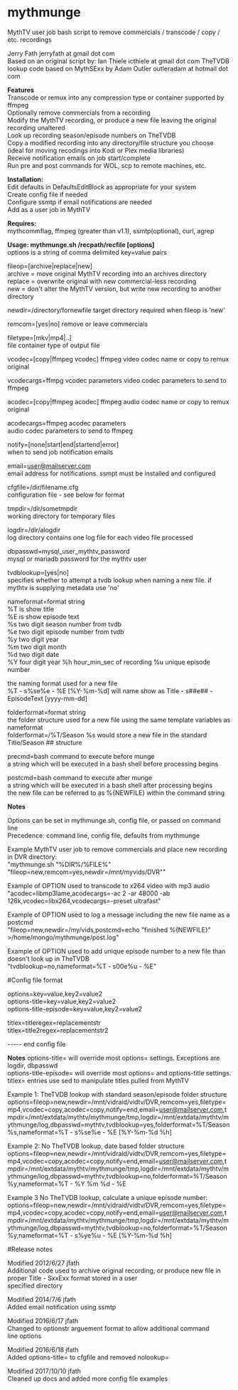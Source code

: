 # mythmunge
MythTV user job bash script to remove commercials / transcode / copy / etc. recordings  

Jerry Fath jerryfath at gmail dot com  
Based on an original script by: Ian Thiele icthiele at gmail dot com
TheTVDB lookup code based on MythSExx by Adam Outler outleradam at hotmail dot com

 **Features**  
   Transcode or remux into any compression type or container supported by ffmpeg  
   Optionally remove commercials from a recording  
   Modify the MythTV recording, or produce a new file leaving the original recording unaltered  
   Look up recording season/episode numbers on TheTVDB  
   Copy a modified recording into any directory/file structure you choose  
     (ideal for moving recodings into Kodi or Plex media libraries)  
   Receive notification emails on job start/complete  
   Run pre and post commands for WOL, scp to remote machines, etc.  

 **Installation:**  
    Edit defaults in DefaultsEditBlock as appropriate for your system  
    Create config file if needed  
    Configure ssmtp if email notifications are needed  
    Add as a user job in MythTV  

 **Requires:**  
    mythcommflag, ffmpeg (greater than v1.1), ssmtp(optional), curl, agrep  

 **Usage: mythmunge.sh /recpath/recfile [options]**  
   options is a string of comma delimited key=value pairs  

  fileop=[archive|replace|new]  
   archive = move original MythTV recording into an archives directory  
   replace = overwrite original with new commercial-less recording  
   new = don't alter the MythTV version, but write new recording to another directory  

  newdir=/directory/fornewfile
   target directory required when fileop is 'new'  

  remcom=[yes|no]
   remove or leave commercials

  filetype=[mkv|mp4|..]  
   file container type of output file  

  vcodec=[copy|ffmpeg vcodec]
   ffmpeg video codec name or copy to remux original

  vcodecargs=ffmpg vcodec parameters
   video codec parameters to send to ffmpeg  

  acodec=[copy|ffmpeg acodec]
    ffmpeg audio codec name or copy to remux original  

  acodecargs=ffmpeg acodec parameters  
   audio codec parameters to send to ffmpeg  

  notify=[none|start|end|startend|error]  
   when to send job notification emails  

  email=user@mailserver.com  
   email address for notifications.  ssmpt must be installed and configured  

  cfgfile=/dir/filename.cfg  
   configuration file - see below for format  

  tmpdir=/dir/sometmpdir  
   working directory for temporary files  

  logdir=/dir/alogdir  
   log directory contains one log file for each video file processed  

  dbpasswd=mysql_user_mythtv_password  
   mysql or mariadb password for the mythtv user  

  tvdblookup=[yes|no]  
   specifies whether to attempt a tvdb lookup when naming a new file.  if mythtv is supplying metadata use 'no'  

  nameformat=format string  
   %T is show title  
   %E is show episode text  
   %s two digit season number from tvdb  
   %e two digit episode number from tvdb  
   %y two digit year  
   %m two digit month  
   %d two digit date  
   %Y four digit year
   %h hour_min_sec of recording
   %u unique episode number  

   the naming format used for a new file  
   %T - s%se%e - %E [%Y-%m-%d] will name show as Title - s##e## - EpisodeText [yyyy-mm-dd]  

  folderformat=format string  
   the folder structure used for a new file
   using the same template variables as nameformat  
   folderformat=/%T/Season %s would store a new file in the standard Title/Season ## structure  

  precmd=bash command to execute before munge  
   a string which will be executed in a bash shell before processing begins  

  postcmd=bash command to execute after munge  
   a string which will be executed in a bash shell after processing begins  
   the new file can be referred to as %{NEWFILE} within the command string  

**Notes**

 Options can be set in mythmunge.sh, config file, or passed on command line  
 Precedence: command line, config file, defaults from mythmunge  

 Example MythTV user job to remove commercials and place new recording in DVR directory:  
   "mythmunge.sh "%DIR%/%FILE%" "fileop=new,remcom=yes,newdir=/mnt/myvids/DVR""  

 Example of OPTION used to transcode to x264 video with mp3 audio  
   "acodec=libmp3lame,acodecargs=-ac 2 -ar 48000 -ab 128k,vcodec=libx264,vcodecargs=-preset ultrafast"  

 Example of OPTION used to log a message including the new file name as a postcmd  
   "fileop=new,newdir=/my/vids,postcmd=echo \"finished %{NEWFILE}\" >/home/mongo/mythmunge/post.log"  

 Example of OPTION used to add unique episode number to a new file than doesn't look up in TheTVDB  
   "tvdblookup=no,nameformat=%T - s00e%u - %E"  


#Config file format  

options=key=value,key2=value2  
options-title=key=value,key2=value2  
options-title-episode=key=value,key2=value2  
  
titlex=titleregex=replacementstr  
titlex=title2regex=replacementstr2

----- end config file  

**Notes**
    options-title= will override most options= settings.  Exceptions are logdir, dbpasswd  
    options-title-episode= will override most options= and options-title settings.  
    titlex= entries use sed to manipulate titles pulled from MythTV


Example 1: TheTVDB lookup with standard season/episode folder structure  
options=fileop=new,newdir=/mnt/vidraid/vidtv/DVR,remcom=yes,filetype=mp4,vcodec=copy,acodec=copy,notify=end,email=user@mailserver.com,tmpdir=/mnt/extdata/mythtv/mythmunge/tmp,logdir=/mnt/extdata/mythtv/mythmunge/log,dbpasswd=mythtv,tvdblookup=yes,folderformat=%T/Season %s,nameformat=%T - s%se%e - %E [%Y-%m-%d %h]  

Example 2:  No TheTVDB lookup, date based folder structure  
options=fileop=new,newdir=/mnt/vidraid/vidtv/DVR,remcom=yes,filetype=mp4,vcodec=copy,acodec=copy,notify=end,email=user@mailserver.com,tmpdir=/mnt/extdata/mythtv/mythmunge/tmp,logdir=/mnt/extdata/mythtv/mythmunge/log,dbpasswd=mythtv,tvdblookup=no,folderformat=%T/Season %y,nameformat=%T - %Y %m %d - %E  

Example 3  No TheTVDB lookup, calculate a unique episode number:  
options=fileop=new,newdir=/mnt/vidraid/vidtv/DVR,remcom=yes,filetype=mp4,vcodec=copy,acodec=copy,notify=end,email=user@mailserver.com,tmpdir=/mnt/extdata/mythtv/mythmunge/tmp,logdir=/mnt/extdata/mythtv/mythmunge/log,dbpasswd=mythtv,tvdblookup=no,folderformat=%T/Season %y,nameformat=%T - s%ye%u - %E [%Y-%m-%d %h]    


#Release notes  

Modified 2012/6/27 jfath  
 Additional code used to archive original recording, or produce new file in proper Title - SxxExx format stored in a user  
 specified directory  
  
 Modified 2014/7/6 jfath  
 Added email notification using ssmtp  
  
 Modified 2016/6/17 jfath  
 Changed to optionstr arguement format to allow additional command  
 line options  
  
 Modified 2016/6/18 jfath  
 Added options-title= to cfgfile and removed nolookup=  
  
 Modified 2017/10/10 jfath  
 Cleaned up docs and added more config file examples  
 